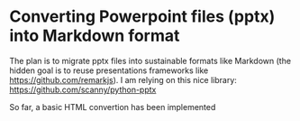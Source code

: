 # Converting Powerpoint files (pptx) into Markdown format

The plan is to migrate pptx files into sustainable formats like Markdown (the hidden goal is to reuse presentations frameworks like https://github.com/remarkjs). 
I am relying on this nice library: https://github.com/scanny/python-pptx

So far, a basic HTML convertion has been implemented 
